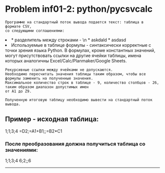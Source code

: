 **Problem inf01-2: python/pycsvcalc**
===========================================

    Программе на стандартный поток вывода подается текст: таблица в формате CSV, 
    со следующими соглашениями:

<li>
* разделитель между строками - \n
* askdald
* asdasd


<li
    разделитель между столбцами - ;
    числа могут быть целыми в десятичной записи или вещественными в обычной записи с точкой
    строки обязательно заключаются в двойные кавычки
    формулы начинаются с символа =
    могут быть пустые строки
>
    Используемые в таблице формулы - синтаксически корректные с точки зрения языка Python. 
    В формулах, кроме константных значений, могут присутствовать ссылки на другие ячейки таблицы,
    имена которых аналогичны Excel/Calc/Planmaker/Google Sheets.

    Рекурсивные ссылки между ячейками не допускаются.
    Необходимо пересчитать значения таблицы таким образом, чтобы все формулы заменить на полученные значения.
    Максимальное количество строк в таблице - 9, количество столбцов - 26, таким образом диапазон допустимых имен
    от A1 до Z9.

    Полученную итоговую таблицу необходимо вывести на стандартный поток вывода.

Пример - исходная таблица:
-------------------------------------

1;1;3;4
=D2;=A1+B1;;=B2\*C1

### После преобразования должна получиться таблица со значениями:

1;1;3;4
6;2;;6

***
